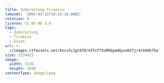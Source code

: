 ```yaml
---
title: Zubereitung Tiramisu
takenAt: '2003-03-15T10:25:16.000Z'
rotation: 0
license: CC BY-ND 3.0
tags:
  - Zubereitung
  - Tiramisu
  - Essen
url: >-
  //images.ctfassets.net/bncv3c2gt878/43TxT73vRROgaHQyvoKZfj/4cb94b75a76141c5672d89d78f9f7eb5/zubereitung-tiramisu_4560381366_o
size: 1134425
image:
  width: 1536
  height: 2048
contentType: image/jpeg
---
```


